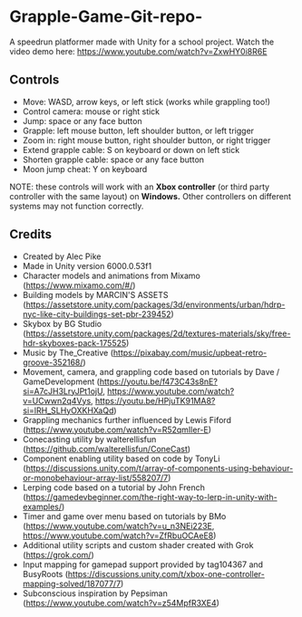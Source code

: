 # Grapple-Game-Git-repo-
A speedrun platformer made with Unity for a school project. Watch the video demo here: https://www.youtube.com/watch?v=ZxwHY0i8R6E

## Controls
- Move: WASD, arrow keys, or left stick (works while grappling too!)
- Control camera: mouse or right stick
- Jump: space or any face button
- Grapple: left mouse button, left shoulder button, or left trigger
- Zoom in: right mouse button, right shoulder button, or right trigger
- Extend grapple cable: S on keyboard or down on left stick
- Shorten grapple cable: space or any face button
- Moon jump cheat: Y on keyboard

NOTE: these controls will work with an **Xbox controller** (or third party controller with the same layout) on **Windows.** Other controllers on different systems may not function correctly. 

## Credits
- Created by Alec Pike
- Made in Unity version 6000.0.53f1
- Character models and animations from Mixamo (https://www.mixamo.com/#/)
- Building models by MARCIN'S ASSETS (https://assetstore.unity.com/packages/3d/environments/urban/hdrp-nyc-like-city-buildings-set-pbr-239452)
- Skybox by BG Studio (https://assetstore.unity.com/packages/2d/textures-materials/sky/free-hdr-skyboxes-pack-175525)
- Music by The_Creative (https://pixabay.com/music/upbeat-retro-groove-352168/)
- Movement, camera, and grappling code based on tutorials by Dave / GameDevelopment (https://youtu.be/f473C43s8nE?si=A7cJH3LryJPt1ojU, https://www.youtube.com/watch?v=UCwwn2q4Vys, https://youtu.be/HPjuTK91MA8?si=lRH_SLHyOXKHXaQd)
- Grappling mechanics further influenced by Lewis Fiford (https://www.youtube.com/watch?v=R52qmIler-E)
- Conecasting utility by walterellisfun (https://github.com/walterellisfun/ConeCast)
- Component enabling utility based on code by TonyLi (https://discussions.unity.com/t/array-of-components-using-behaviour-or-monobehaviour-array-list/558207/7)
- Lerping code based on a tutorial by John French (https://gamedevbeginner.com/the-right-way-to-lerp-in-unity-with-examples/)
- Timer and game over menu based on tutorials by BMo (https://www.youtube.com/watch?v=u_n3NEi223E, https://www.youtube.com/watch?v=ZfRbuOCAeE8)
- Additional utility scripts and custom shader created with Grok (https://grok.com/)
- Input mapping for gamepad support provided by tag104367 and BusyRoots (https://discussions.unity.com/t/xbox-one-controller-mapping-solved/187077/7)
- Subconscious inspiration by Pepsiman (https://www.youtube.com/watch?v=z54MpfR3XE4)
